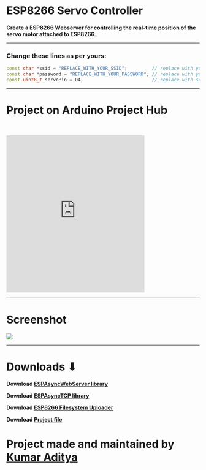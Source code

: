 # ESP8266 Servo Controller

**Create a ESP8266 Webserver for controlling the real-time position of the servo motor attached to ESP8266.**

---

### Change these lines as per yours:

```cpp
const char *ssid = "REPLACE_WITH_YOUR_SSID";         // replace with your SSID
const char *password = "REPLACE_WITH_YOUR_PASSWORD"; // replace with your Password
const uint8_t servoPin = D4;                         // replace with servo pin
```
---

# Project on Arduino Project Hub
<iframe frameborder='0' height='410' scrolling='no' src='https://create.arduino.cc/projecthub/rahuladitya303/esp8266-weather-station-with-spiffs-c01037/embed' width='360' style='margin-top:30px'></iframe>


---

# Screenshot

<img src= "https://github.com/rahuladitya303/ESP8266_SERVO_CONTROLLER/blob/master/screenshot.jpg" width = "fit-content">

---

# Downloads ⬇

**Download [ESPAsyncWebServer library](https://github.com/me-no-dev/ESPAsyncWebServer/archive/master.zip)**

**Download [ESPAsyncTCP library](https://github.com/me-no-dev/ESPAsyncTCP/archive/master.zip)**

**Download [ESP8266 Filesystem Uploader](https://github.com/esp8266/arduino-esp8266fs-plugin/releases/download/0.5.0/ESP8266FS-0.5.0.zip)**

**Download [Project file](https://github.com/rahuladitya303/ESP8266_SERVO_CONTROLLER/releases/download/1.0/ESP8266_SERVO_CONTOLLER.zip)**

# Project made and maintained by [Kumar Aditya](https://github.com/rahuladitya303/)
